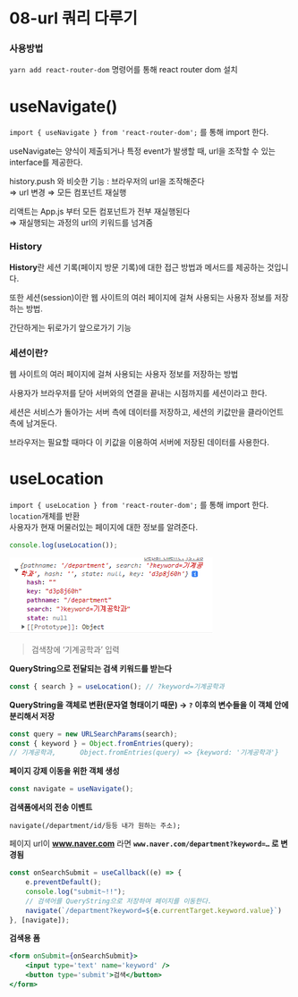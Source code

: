 # 08-url 쿼리 다루기
### 사용방법
`yarn add react-router-dom` 명령어를 통해 react router dom 설치

# useNavigate()
`import { useNavigate } from 'react-router-dom';` 를 통해 import 한다.

useNavigate는 양식이 제출되거나 특정 event가 발생할 때,  url을 조작할 수 있는 interface를 제공한다.  

history.push 와 비슷한 기능 : 브라우저의 url을 조작해준다  
⇒ url 변경 ⇒ 모든 컴포넌트 재실행  

리액트는 App.js 부터 모든 컴포넌트가 전부 재실행된다  
⇒ 재실행되는 과정의 url의 키워드를 넘겨줌  

### History

**History**란 세션 기록(페이지 방문 기록)에 대한 접근 방법과 메서드를 제공하는 것입니다.  

또한 세션(session)이란 웹 사이트의 여러 페이지에 걸쳐 사용되는 사용자 정보를 저장하는 방법.  

간단하게는 뒤로가기 앞으로가기 기능  

### 세션이란?

웹 사이트의 여러 페이지에 걸쳐 사용되는 사용자 정보를 저장하는 방법  

사용자가 브라우저를 닫아 서버와의 연결을 끝내는 시점까지를 세션이라고 한다.  

세션은 서비스가 돌아가는 서버 측에 데이터를 저장하고, 세션의 키값만을 클라이언트 측에 남겨둔다.

브라우저는 필요할 때마다 이 키값을 이용하여 서버에 저장된 데이터를 사용한다.

# useLocation
`import { useLocation } from 'react-router-dom';` 를 통해 import 한다.  
`location`개체를 반환  
사용자가 현재 머물러있는 페이지에 대한 정보를 알려준다.  

```jsx
console.log(useLocation());
```
![useLocation 구성](../images/useLocation%EC%98%88%EC%8B%9C.png)

> 검색창에 ‘기계공학과’ 입력  


**QueryString으로 전달되는 검색 키워드를 받는다**  

```jsx
const { search } = useLocation(); // ?keyword=기계공학과
```

**QueryString을 객체로 변환(문자열 형태이기 때문) → `?` 이후의 변수들을 이 객체 안에 분리해서 저장**  

```jsx
const query = new URLSearchParams(search);
const { keyword } = Object.fromEntries(query);
// 기계공학과,      Object.fromEntries(query) => {keyword: '기계공학과'}
```

**페이지 강제 이동을 위한 객체 생성**  

```jsx
const navigate = useNavigate();
```

**검색폼에서의 전송 이벤트**  

`navigate(/department/id/등등 내가 원하는 주소);`  

페이지 url이 **www.naver.com** 라면 **`www.naver.com/department?keyword=…` 로 변경됨**  

```jsx
const onSearchSubmit = useCallback((e) => {
    e.preventDefault();
    console.log("submit~!!");
    // 검색어를 QueryString으로 저장하여 페이지를 이동한다.
    navigate(`/department?keyword=${e.currentTarget.keyword.value}`)
}, [navigate]);
```

**검색용 폼**  

```jsx
<form onSubmit={onSearchSubmit}>
    <input type='text' name='keyword' />
    <button type='submit'>검색</button>
</form>
```

